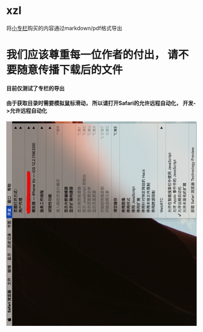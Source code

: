 # xzl
将[小专栏](https://xiaozhuanlan.com)购买的内容通过markdown/pdf格式导出

# 我们应该尊重每一位作者的付出， 请不要随意传播下载后的文件

#### 目前仅测试了专栏的导出

#### 由于获取目录时需要模拟鼠标滑动， 所以请打开Safari的允许远程自动化， 开发->允许远程自动化
![允许远程自动化](./img/允许远程自动化.png)
